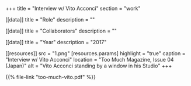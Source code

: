 +++
title = "Interview w/ Vito Acconci"
section = "work"

[[data]]
title = "Role"
description = ""

[[data]]
title = "Collaborators"
description = ""

[[data]]
title = "Year"
description = "2017"

[[resources]]
src = "1.png"
[resources.params]
highlight = "true"
caption = "Interview w/ Vito Acconci"
location = "Too Much Magazine, Issue 04 (Japan)"
alt = "Vito Acconci standing by a window in his Studio"
+++

{{% file-link "too-much-vito.pdf" %}}


